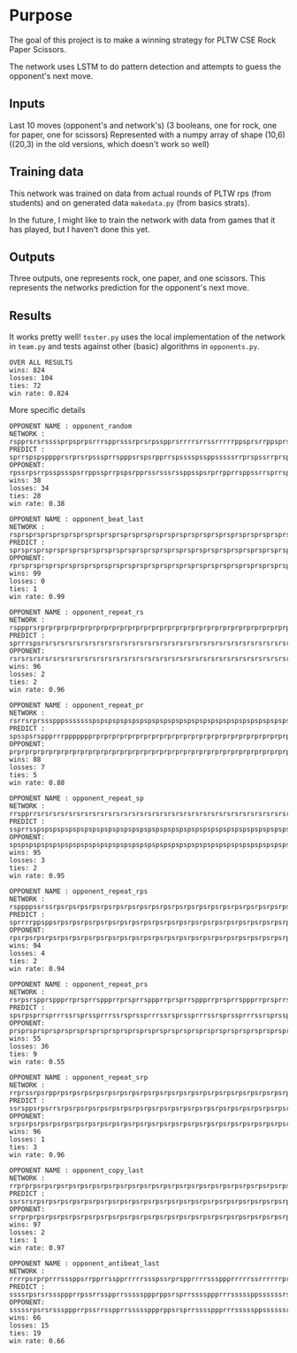 # Purpose
The goal of this project is to make a winning strategy for PLTW CSE Rock Paper Scissors. 

The network uses LSTM to do pattern detection and attempts to guess the opponent's next move.

## Inputs 
Last 10 moves (opponent's and network's) (3 booleans, one for rock, one for paper, one for scissors)
Represented with a numpy array of shape (10,6)  ((20,3) in the old versions, which doesn't work so well)

## Training data
This network was trained on data from actual rounds of PLTW rps (from students) and on generated data `makedata.py` (from basics strats). 

In the future, I might like to train the network with data from games that it has played, but I haven't done this yet.

## Outputs
Three outputs, one represents rock, one paper, and one scissors. This represents the networks prediction for the opponent's next move.

## Results
It works pretty well! `tester.py` uses the local implementation of the network in `team.py` and tests against other (basic) algorithms in `opponents.py`. 

```
OVER ALL RESULTS
wins: 824
losses: 104
ties: 72
win rate: 0.824
```

More specific details
```
OPPONENT NAME : opponent_random
NETWORK : rspprsrsrssssprpsprpsrrrspprsssrprsrpsspprsrrrrsrrssrrrrrppsprsrrppsprsrprprspsrprpssprssrpssssssrrr
PREDICT : sprrspspspppprsrprsrpsssprrspppsrspsrpprrspsssspssppsssssrrprspssrrprspsrsrsprpsrsrpprsppsrppppppsss
OPPONENT: rpssrpsrrpsspssspsrrppssprrpspsrpprssrsssrssppsspsrprrpprrsppssrrsprrspsssrppspprrsrsrrrrrsppsprrrss
wins: 38
losses: 34
ties: 28
win rate: 0.38

OPPONENT NAME : opponent_beat_last
NETWORK : rsprsprsprsprsprsprsprsprsprsprsprsprsprsprsprsprsprsprsprsprsprsprsprsprsprsprsprsprsprsprsprsprspr
PREDICT : sprsprsprsprsprsprsprsprsprsprsprsprsprsprsprsprsprsprsprsprsprsprsprsprsprsprsprsprsprsprsprsprsprs
OPPONENT: rprsprsprsprsprsprsprsprsprsprsprsprsprsprsprsprsprsprsprsprsprsprsprsprsprsprsprsprsprsprsprsprsprs
wins: 99
losses: 0
ties: 1
win rate: 0.99

OPPONENT NAME : opponent_repeat_rs
NETWORK : rsppprsrprprprprprprprprprprprprprprprprprprprprprprprprprprprprprprprprprprprprprprprprprprprprprpr
PREDICT : sprrrspsrsrsrsrsrsrsrsrsrsrsrsrsrsrsrsrsrsrsrsrsrsrsrsrsrsrsrsrsrsrsrsrsrsrsrsrsrsrsrsrsrsrsrsrsrsrs
OPPONENT: rsrsrsrsrsrsrsrsrsrsrsrsrsrsrsrsrsrsrsrsrsrsrsrsrsrsrsrsrsrsrsrsrsrsrsrsrsrsrsrsrsrsrsrsrsrsrsrsrsrs
wins: 96
losses: 2
ties: 2
win rate: 0.96

OPPONENT NAME : opponent_repeat_pr
NETWORK : rsrrsrprssspppssssssspspspspspspspspspspspspspspspspspspspspspspspspspspspspspspspspspspspspspspspsp
PREDICT : spsspsrsppprrrppppppprprprprprprprprprprprprprprprprprprprprprprprprprprprprprprprprprprprprprprprpr
OPPONENT: prprprprprprprprprprprprprprprprprprprprprprprprprprprprprprprprprprprprprprprprprprprprprprprprprpr
wins: 88
losses: 7
ties: 5
win rate: 0.88

OPPONENT NAME : opponent_repeat_sp
NETWORK : rrspprrsrsrsrsrsrsrsrsrsrsrsrsrsrsrsrsrsrsrsrsrsrsrsrsrsrsrsrsrsrsrsrsrsrsrsrsrsrsrsrsrsrsrsrsrsrsrs
PREDICT : ssprrsspspspspspspspspspspspspspspspspspspspspspspspspspspspspspspspspspspspspspspspspspspspspspspsp
OPPONENT: spspspspspspspspspspspspspspspspspspspspspspspspspspspspspspspspspspspspspspspspspspspspspspspspspsp
wins: 95
losses: 3
ties: 2
win rate: 0.95

OPPONENT NAME : opponent_repeat_rps
NETWORK : rsppppssrssrpsrpsrpsrpsrpsrpsrpsrpsrpsrpsrpsrpsrpsrpsrpsrpsrpsrpsrpsrpsrpsrpsrpsrpsrpsrpsrpsrpsrpsrp
PREDICT : sprrrrppsppsrpsrpsrpsrpsrpsrpsrpsrpsrpsrpsrpsrpsrpsrpsrpsrpsrpsrpsrpsrpsrpsrpsrpsrpsrpsrpsrpsrpsrpsr
OPPONENT: rpsrpsrpsrpsrpsrpsrpsrpsrpsrpsrpsrpsrpsrpsrpsrpsrpsrpsrpsrpsrpsrpsrpsrpsrpsrpsrpsrpsrpsrpsrpsrpsrpsr
wins: 94
losses: 4
ties: 2
win rate: 0.94

OPPONENT NAME : opponent_repeat_prs
NETWORK : rsrpsrspprsppprrprsprrsppprrprsprrsppprrprsprrsppprrprsprrsppprrprsprrsppprrprsprrsppprrprsprrsppprr
PREDICT : spsrpsprrsprrrssrsprssprrrssrsprssprrrssrsprssprrrssrsprssprrrssrsprssprrrssrsprssprrrssrsprssprrrss
OPPONENT: prsprsprsprsprsprsprsprsprsprsprsprsprsprsprsprsprsprsprsprsprsprsprsprsprsprsprsprsprsprsprsprsprsp
wins: 55
losses: 36
ties: 9
win rate: 0.55

OPPONENT NAME : opponent_repeat_srp
NETWORK : rrprssrpsrpprpsrpsrpsrpsrpsrpsrpsrpsrpsrpsrpsrpsrpsrpsrpsrpsrpsrpsrpsrpsrpsrpsrpsrpsrpsrpsrpsrpsrpsr
PREDICT : ssrsppsrpsrrsrpsrpsrpsrpsrpsrpsrpsrpsrpsrpsrpsrpsrpsrpsrpsrpsrpsrpsrpsrpsrpsrpsrpsrpsrpsrpsrpsrpsrps
OPPONENT: srpsrpsrpsrpsrpsrpsrpsrpsrpsrpsrpsrpsrpsrpsrpsrpsrpsrpsrpsrpsrpsrpsrpsrpsrpsrpsrpsrpsrpsrpsrpsrpsrps
wins: 96
losses: 1
ties: 3
win rate: 0.96

OPPONENT NAME : opponent_copy_last
NETWORK : rrprprpsrpsrpsrpsrpsrpsrpsrpsrpsrpsrpsrpsrpsrpsrpsrpsrpsrpsrpsrpsrpsrpsrpsrpsrpsrpsrpsrpsrpsrpsrpsrp
PREDICT : ssrsrsrpsrpsrpsrpsrpsrpsrpsrpsrpsrpsrpsrpsrpsrpsrpsrpsrpsrpsrpsrpsrpsrpsrpsrpsrpsrpsrpsrpsrpsrpsrpsr
OPPONENT: srrprprpsrpsrpsrpsrpsrpsrpsrpsrpsrpsrpsrpsrpsrpsrpsrpsrpsrpsrpsrpsrpsrpsrpsrpsrpsrpsrpsrpsrpsrpsrpsr
wins: 97
losses: 2
ties: 1
win rate: 0.97

OPPONENT NAME : opponent_antibeat_last
NETWORK : rrrrpsrprprrrsssppsrrpprrsspprrrrrssspssrprspprrrrsssppprrrrrssrrrrrrprrrrrrrrrrppppppssssssssssssss
PREDICT : ssssrpsrsrsssppprrpssrrsspprrsssssppprppsrsprrssssppprrrsssssppssssssrssssssssssrrrrrrpppppppppppppp
OPPONENT: sssssrpsrsrsssppprrpssrrsspprrsssssppprppsrsprrssssppprrrsssssppssssssrssssssssssrrrrrrppppppppppppp
wins: 66
losses: 15
ties: 19
win rate: 0.66
```
